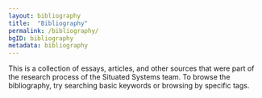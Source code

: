 ```yaml
---
layout: bibliography
title:  "Bibliography"
permalink: /bibliography/
bgID: bibliography
metadata: bibliography
---
```


This is a collection of essays, articles, and other sources that were part of the research process of the Situated Systems team. To browse the bibliography, try searching basic keywords or browsing by specific tags. 